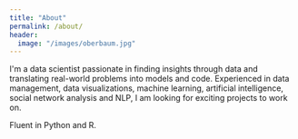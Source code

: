 ```yaml
---
title: "About"
permalink: /about/
header:
  image: "/images/oberbaum.jpg"
---
```


I'm a data scientist passionate in finding insights through data and translating real-world problems into models and code. Experienced in data management, data visualizations, machine learning, artificial intelligence, social network analysis and NLP, I am looking for exciting projects to work on.

Fluent in Python and R.


